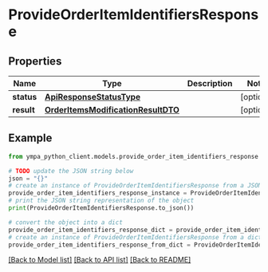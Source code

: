 # ProvideOrderItemIdentifiersResponse


## Properties

Name | Type | Description | Notes
------------ | ------------- | ------------- | -------------
**status** | [**ApiResponseStatusType**](ApiResponseStatusType.md) |  | [optional] 
**result** | [**OrderItemsModificationResultDTO**](OrderItemsModificationResultDTO.md) |  | [optional] 

## Example

```python
from ympa_python_client.models.provide_order_item_identifiers_response import ProvideOrderItemIdentifiersResponse

# TODO update the JSON string below
json = "{}"
# create an instance of ProvideOrderItemIdentifiersResponse from a JSON string
provide_order_item_identifiers_response_instance = ProvideOrderItemIdentifiersResponse.from_json(json)
# print the JSON string representation of the object
print(ProvideOrderItemIdentifiersResponse.to_json())

# convert the object into a dict
provide_order_item_identifiers_response_dict = provide_order_item_identifiers_response_instance.to_dict()
# create an instance of ProvideOrderItemIdentifiersResponse from a dict
provide_order_item_identifiers_response_from_dict = ProvideOrderItemIdentifiersResponse.from_dict(provide_order_item_identifiers_response_dict)
```
[[Back to Model list]](../README.md#documentation-for-models) [[Back to API list]](../README.md#documentation-for-api-endpoints) [[Back to README]](../README.md)


